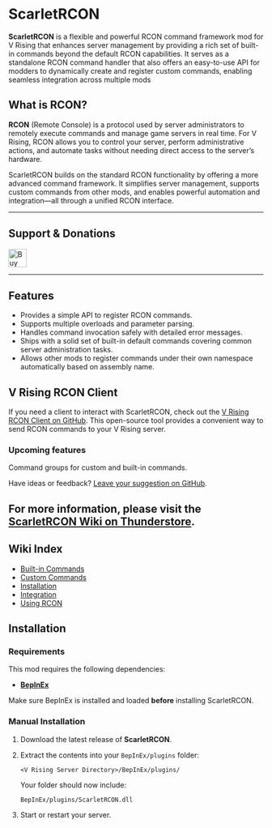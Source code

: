 # ScarletRCON

**ScarletRCON** is a flexible and powerful RCON command framework mod for V Rising that enhances server management by providing a rich set of built-in commands beyond the default RCON capabilities. It serves as a standalone RCON command handler that also offers an easy-to-use API for modders to dynamically create and register custom commands, enabling seamless integration across multiple mods

## What is RCON?

**RCON** (Remote Console) is a protocol used by server administrators to remotely execute commands and manage game servers in real time. For V Rising, RCON allows you to control your server, perform administrative actions, and automate tasks without needing direct access to the server’s hardware.

ScarletRCON builds on the standard RCON functionality by offering a more advanced command framework. It simplifies server management, supports custom commands from other mods, and enables powerful automation and integration—all through a unified RCON interface.


---

## Support & Donations

<a href='https://ko-fi.com/F2F21EWEM7' target='_blank'><img height='36' style='border:0px;height:36px;' src='https://storage.ko-fi.com/cdn/kofi6.png?v=6' alt='Buy Me a Coffee at ko-fi.com' /></a>

---

## Features

* Provides a simple API to register RCON commands.
* Supports multiple overloads and parameter parsing.
* Handles command invocation safely with detailed error messages.
* Ships with a solid set of built-in default commands covering common server administration tasks.
* Allows other mods to register commands under their own namespace automatically based on assembly name.

## V Rising RCON Client

If you need a client to interact with ScarletRCON, check out the [V Rising RCON Client on GitHub](https://github.com/markvaaz/V-Rising-RCON). This open-source tool provides a convenient way to send RCON commands to your V Rising server.

### Upcoming features

Command groups for custom and built-in commands.

Have ideas or feedback? [Leave your suggestion on GitHub](https://github.com/markvaaz/ScarletRCON).

## For more information, please visit the [ScarletRCON Wiki on Thunderstore](https://thunderstore.io/c/v-rising/p/ScarletMods/ScarletRCON/wiki/).

## Wiki Index

- [Built-in Commands](https://thunderstore.io/c/v-rising/p/ScarletMods/ScarletRCON/wiki/3498-built-in-commands/)
- [Custom Commands](https://thunderstore.io/c/v-rising/p/ScarletMods/ScarletRCON/wiki/3496-custom-commands/)
- [Installation](https://thunderstore.io/c/v-rising/p/ScarletMods/ScarletRCON/wiki/3500-installation/)
- [Integration](https://thunderstore.io/c/v-rising/p/ScarletMods/ScarletRCON/wiki/3497-integration/)
- [Using RCON](https://thunderstore.io/c/v-rising/p/ScarletMods/ScarletRCON/wiki/3499-using-rcon/)


## Installation

### Requirements

This mod requires the following dependencies:

* **[BepInEx](https://wiki.vrisingmods.com/user/bepinex_install.html)**

Make sure BepInEx is installed and loaded **before** installing ScarletRCON.

### Manual Installation

1. Download the latest release of **ScarletRCON**.

2. Extract the contents into your `BepInEx/plugins` folder:

   `<V Rising Server Directory>/BepInEx/plugins/`

   Your folder should now include:

   `BepInEx/plugins/ScarletRCON.dll`

3. Start or restart your server.
